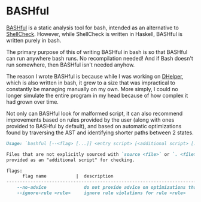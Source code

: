 
# BASHful

<a href="#bashful">BASHful</a>
is a static analysis tool for bash, intended as an alternative to
<a href="https://www.shellcheck.net" target="_blank">ShellCheck</a>. However,
while ShellCheck is written in Haskell, BASHful is written purely in bash.

The primary purpose of this of writing BASHful in bash is so that BASHful can run
anywhere bash runs. No recompilation needed! And if Bash doesn't run somewhere,
then BASHful isn't needed anyhow.

The reason I wrote BASHful is because while I was working on [DHelper](#dhelper),
which is also written in bash, it grew to a size that was impractical to constantly
be managing manually on my own. More simply, I could no longer simulate the entire
program in my head because of how complex it had grown over time.

Not only can BASHful look for malformed script, it can also recommend improvements
based on rules provided by the user (along with ones provided to BASHful by default),
and based on automatic optimizations found by traversing the AST and identifying
shorter paths between 2 states.

```md
Usage: `bashful [--<flag> [...]] <entry script> [<additional script> [...]]`

Files that are not explicitly sourced with `source <file>` or `. <file>` are to be
provided as an "additional script" for checking.

flags:
      flag name           |  description
-----------------------------------------------------------------------------------------
    --no-advice              do not provide advice on optimizations that can be made
    --ignore-rule <rule>     ignore rule violations for rule <rule>

```
